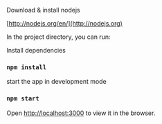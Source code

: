 Download & install nodejs

[http://nodejs.org/en/](http://nodejs.org)

In the project directory, you can run:

Install dependencies
### `npm install` 

start the app in development mode
### `npm start`

Open [http://localhost:3000](http://localhost:3000) to view it in the browser.

